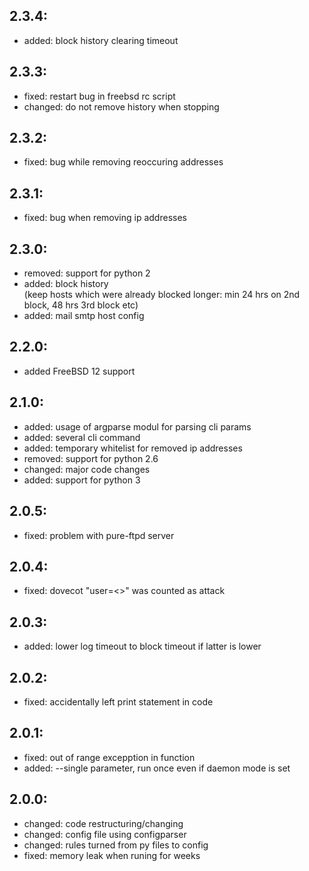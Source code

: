 ## 2.3.4:

* added: block history clearing timeout

## 2.3.3:

* fixed: restart bug in freebsd rc script
* changed: do not remove history when stopping

## 2.3.2:

* fixed: bug while removing reoccuring addresses

## 2.3.1:

* fixed: bug when removing ip addresses

## 2.3.0:

* removed: support for python 2
* added: block history \
(keep hosts which were already blocked longer: min 24 hrs on 2nd block, 48 hrs 3rd block etc)
* added: mail smtp host config

## 2.2.0:

* added FreeBSD 12 support

## 2.1.0:

* added: usage of argparse modul for parsing cli params
* added: several cli command
* added: temporary whitelist for removed ip addresses
* removed: support for python 2.6
* changed: major code changes
* added: support for python 3

## 2.0.5:

* fixed: problem with pure-ftpd server

## 2.0.4:

* fixed: dovecot "user=<>" was counted as attack

## 2.0.3:
* added: lower log timeout to block timeout if latter is lower

## 2.0.2:
* fixed: accidentally left print statement in code

## 2.0.1:
* fixed: out of range excepption in function
* added: --single parameter, run once even if daemon mode is set

## 2.0.0:
* changed: code restructuring/changing
* changed: config file using configparser
* changed: rules turned from py files to config
* fixed: memory leak when runing for weeks